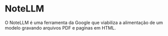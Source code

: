 # NoteLLM
>
O NoteLLM é uma ferramenta da Google que viabiliza a alimentação de um modelo gravando 
arquivos PDF e paginas em HTML.
>

